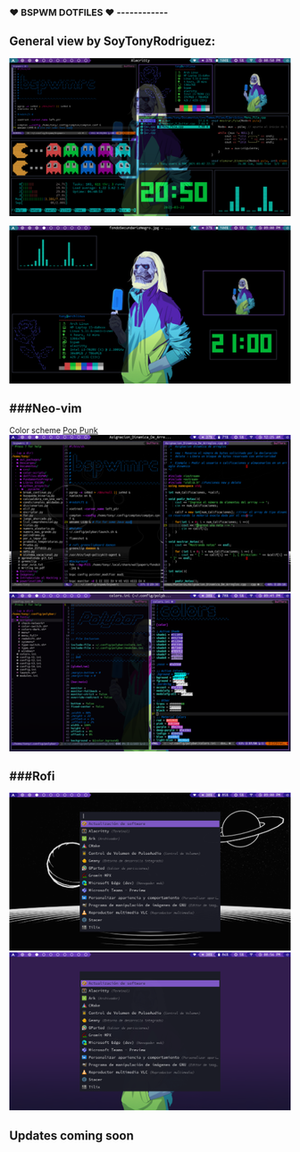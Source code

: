 ###  &hearts; BSPWM DOTFILES &hearts; ------------
## General view by SoyTonyRodriguez:
![](https://raw.githubusercontent.com/SoyTonyRodriguez/bspwm_dotfiles/master/screenshots/Bspwm.png)

![](https://raw.githubusercontent.com/SoyTonyRodriguez/bspwm_dotfiles/master/screenshots/Desktop.png)


###Neo-vim
------------
Color scheme [Pop Punk](https://github.com/bignimbus/pop-punk.vim)
![](https://raw.githubusercontent.com/SoyTonyRodriguez/bspwm_dotfiles/master/screenshots/neoVim.png)
![](https://raw.githubusercontent.com/SoyTonyRodriguez/bspwm_dotfiles/master/screenshots/neovim2.png)

###Rofi
------------
![](https://raw.githubusercontent.com/SoyTonyRodriguez/bspwm_dotfiles/master/screenshots/rofi.png)
![](https://raw.githubusercontent.com/SoyTonyRodriguez/bspwm_dotfiles/master/screenshots/rofi_Fondo_Dos.png)


<h2>Updates coming soon</h2>
